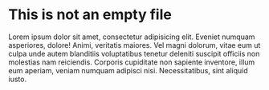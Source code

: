 # This is not an empty file

Lorem ipsum dolor sit amet, consectetur adipisicing elit. Eveniet numquam asperiores, dolore! Animi, veritatis maiores. Vel magni dolorum, vitae eum ut culpa unde autem blanditiis voluptatibus tenetur deleniti suscipit officiis non molestias nam reiciendis. Corporis cupiditate non sapiente inventore, illum eum aperiam, veniam numquam adipisci nisi. Necessitatibus, sint aliquid iusto.
